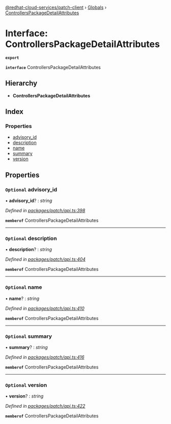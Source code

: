 [@redhat-cloud-services/patch-client](../README.md) › [Globals](../globals.md) › [ControllersPackageDetailAttributes](controllerspackagedetailattributes.md)

# Interface: ControllersPackageDetailAttributes

**`export`** 

**`interface`** ControllersPackageDetailAttributes

## Hierarchy

* **ControllersPackageDetailAttributes**

## Index

### Properties

* [advisory_id](controllerspackagedetailattributes.md#optional-advisory_id)
* [description](controllerspackagedetailattributes.md#optional-description)
* [name](controllerspackagedetailattributes.md#optional-name)
* [summary](controllerspackagedetailattributes.md#optional-summary)
* [version](controllerspackagedetailattributes.md#optional-version)

## Properties

### `Optional` advisory_id

• **advisory_id**? : *string*

*Defined in [packages/patch/api.ts:398](https://github.com/RedHatInsights/javascript-clients/blob/710127e/packages/patch/api.ts#L398)*

**`memberof`** ControllersPackageDetailAttributes

___

### `Optional` description

• **description**? : *string*

*Defined in [packages/patch/api.ts:404](https://github.com/RedHatInsights/javascript-clients/blob/710127e/packages/patch/api.ts#L404)*

**`memberof`** ControllersPackageDetailAttributes

___

### `Optional` name

• **name**? : *string*

*Defined in [packages/patch/api.ts:410](https://github.com/RedHatInsights/javascript-clients/blob/710127e/packages/patch/api.ts#L410)*

**`memberof`** ControllersPackageDetailAttributes

___

### `Optional` summary

• **summary**? : *string*

*Defined in [packages/patch/api.ts:416](https://github.com/RedHatInsights/javascript-clients/blob/710127e/packages/patch/api.ts#L416)*

**`memberof`** ControllersPackageDetailAttributes

___

### `Optional` version

• **version**? : *string*

*Defined in [packages/patch/api.ts:422](https://github.com/RedHatInsights/javascript-clients/blob/710127e/packages/patch/api.ts#L422)*

**`memberof`** ControllersPackageDetailAttributes
